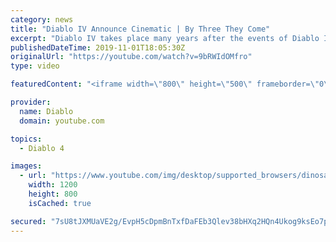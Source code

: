 ```yaml
---
category: news
title: "Diablo IV Announce Cinematic | By Three They Come"
excerpt: "Diablo IV takes place many years after the events of Diablo III, after millions have been slaughtered by the actions of the High ..."
publishedDateTime: 2019-11-01T18:05:30Z
originalUrl: "https://youtube.com/watch?v=9bRWIdOMfro"
type: video

featuredContent: "<iframe width=\"800\" height=\"500\" frameborder=\"0\" src=\"https://www.youtube.com/embed/9bRWIdOMfro\" allow=\"accelerometer; autoplay; encrypted-media; gyroscope; picture-in-picture\" allowfullscreen></iframe>"

provider:
  name: Diablo
  domain: youtube.com

topics:
  - Diablo 4

images:
  - url: "https://www.youtube.com/img/desktop/supported_browsers/dinosaur.png"
    width: 1200
    height: 800
    isCached: true

secured: "7sU8tJXMUaVE2g/EvpH5cDpmBnTxfDaFEb3Qlev38bHXq2HQn4Ukog9ksEo7pn1XIBm2GH4+rXcZickAIWyhOpPkWgUE4rlQQ7FkBMUkm34rvutV7YPPJebRtXfxuMSkdYv+MzB0K1mfwjXy+hLdkLvKgi1VkuSxCYwqhZ2wKSjBNfh8rVa3J+QSO6VCU3d+eSzwQ16xH87+K5aGq7tZMjtf5I8PTkUSitszMUz9lduSIl3xMj/UfchRox6TDcVqRBau2hFG830uLBurGWpvOZ/3b8lACMzcIrPnxwVch5kJKVwp1xACK36Cb9cgKHibX+qzE/o+4xx39Nfqz9ITeWNSUzfXzbR53pXu4mB3J7v+/QuwNks01eGeSURSF9YGc6hg2BA2tF18eHmm/06cJTpG19qr4/1TCC+8Ehk7J+47zS5KGMVnzU60I0D0zgW3;OkFDsQx5dYZcBNEGIe6Hcw=="
---
```


